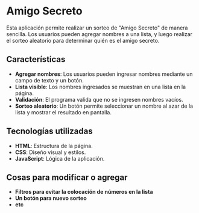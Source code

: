 # Amigo Secreto

Esta aplicación permite realizar un sorteo de "Amigo Secreto" de manera sencilla. Los usuarios pueden agregar nombres a una lista, y luego realizar el sorteo aleatorio para determinar quién es el amigo secreto.

## Características

- **Agregar nombres**: Los usuarios pueden ingresar nombres mediante un campo de texto y un botón.
- **Lista visible**: Los nombres ingresados se muestran en una lista en la página.
- **Validación**: El programa valida que no se ingresen nombres vacíos.
- **Sorteo aleatorio**: Un botón permite seleccionar un nombre al azar de la lista y mostrar el resultado en pantalla.

## Tecnologías utilizadas

- **HTML**: Estructura de la página.
- **CSS**: Diseño visual y estilos.
- **JavaScript**: Lógica de la aplicación.

## Cosas para modificar o agregar
- **Filtros para evitar la colocación de números en la lista**
- **Un botón para nuevo sorteo**
- **etc**
